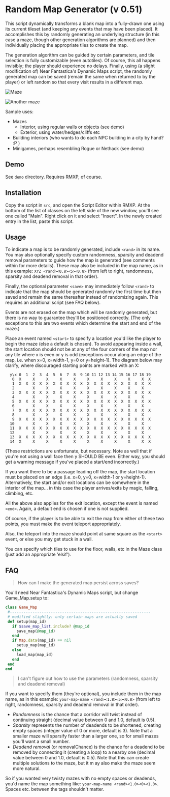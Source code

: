 Random Map Generator (v 0.51)
===

This script dynamically transforms a blank map into a fully-drawn one using its current tileset (and keeping any events that may have been placed).  It accomplishes this by randomly generating an underlying structure (in this case a maze, though other generation algorithms are planned) and then individually placing the appropriate tiles to create the map.

The generation algorithm can be guided by certain parameters, and tile selection is fully customizable (even autotiles).  Of course, this all happens invisibly; the player should experience no delays.  Finally, using (a slight modification of) Near Fantastica's Dynamic Maps script, the randomly generated map can be saved (remain the same when returned to by the player) or left random so that every visit results in a different map.

![Maze](http://s88387243.onlinehome.us/rmxp/rand_maze1.jpg)

![Another maze](http://s88387243.onlinehome.us/rmxp/rand_maze2.jpg)


Sample uses:

* Mazes
   * Interior, using regular walls or objects (see demo)
   * Exterior, using water/hedges/cliffs etc
* Building interiors (who wants to do each NPC building in a city by hand? :P )
* Minigames, perhaps resembling Rogue or Nethack (see demo)


Demo
---
See `demo` directory. Requires RMXP, of course.


Installation
---
Copy the script in `src`, and open the Script Editor within RMXP. At the bottom of the list of classes on the left side of the new window, you'll see one called "Main". Right click on it and select "Insert". In the newly created entry in the list, paste this script.


Usage
---

To indicate a map is to be randomly generated, include `<rand>` in its name.  You may also optionally specify custom randomness, sparsity and deadend removal parameters to guide how the map is generated (see comments within for more details).  These may also be included in the map name, as in this example: `XYZ <rand><0.8><5><0.8>` (from left to right, randomness, sparsity and deadend removal in that order).
  
Finally, the optional parameter `<save>` may immediately follow `<rand>` to indicate that the map should be generated randomly the first time but then saved and remain the same thereafter instead of randomizing again. This requires an additional script (see FAQ below).
  
Events are not erased on the map which will be randomly generated, but there is no way to guarantee they'll be positioned correctly. (The only exceptions to this are two events which determine the start and end of the maze.)
  
Place an event named `<start>` to specify a location you'd like the player to begin the maze (else a default is chosen). To avoid appearing inside a wall,  the start location should not be at any of the four corners of the map nor any tile where x is even or y is odd (exceptions occur along an edge of the map, i.e. when x=0, x=width-1, y=0 or y=height-1).  The diagram below may clarify, where discouraged starting points are marked with an X:

```  
  y\x 0  1  2  3  4  5  6  7  8  9 10 11 12 13 14 15 16 17 18 19
   0  X     X     X     X     X     X     X     X     X     X  X  
   1  X  X  X  X  X  X  X  X  X  X  X  X  X  X  X  X  X  X  X  X
   2        X     X     X     X     X     X     X     X     X
   3  X  X  X  X  X  X  X  X  X  X  X  X  X  X  X  X  X  X  X  X
   4        X     X     X     X     X     X     X     X     X
   5  X  X  X  X  X  X  X  X  X  X  X  X  X  X  X  X  X  X  X  X
   6        X     X     X     X     X     X     X     X     X
   7  X  X  X  X  X  X  X  X  X  X  X  X  X  X  X  X  X  X  X  X
   8        X     X     X     X     X     X     X     X     X
   9  X  X  X  X  X  X  X  X  X  X  X  X  X  X  X  X  X  X  X  X
  10        X     X     X     X     X     X     X     X     X
  11  X  X  X  X  X  X  X  X  X  X  X  X  X  X  X  X  X  X  X  X
  12        X     X     X     X     X     X     X     X     X
  13  X  X  X  X  X  X  X  X  X  X  X  X  X  X  X  X  X  X  X  X
  14  X     X     X     X     X     X     X     X     X     X  X
```
  
(These restrictions are unfortunate, but necessary.  Note as well that if you're not using a wall face then y SHOULD BE even.  Either way, you should get a warning message if you've placed a start/end incorrectly.)
   
If you want there to be a passage leading off the map, the start location must be placed on an edge (i.e. x=0, y=0, x=width-1 or y=height-1). Alternatively, the start and/or exit locations can be somewhere in the interior of the map... in this case the player arrives/exits by magic, falling, climbing, etc.
  
All the above also applies for the exit location, except the event is named `<end>`.  Again, a default end is chosen if one is not supplied.

Of course, if the player is to be able to exit the map from either of these two points, you must make the event teleport appropriately.
  
Also, the teleport into the maze should point at same square as the `<start>` event, or else you may get stuck in a wall.
  
You can specify which tiles to use for the floor, walls, etc in the Maze class (just add an appropriate 'elsif').

FAQ
---

> How can I make the generated map persist across saves?

You'll need Near Fantastica's Dynamic Maps script, but change Game_Map.setup to:

```ruby
class Game_Map
 #--------------------------------------------------------------
 # modified slightly: only certain maps are actually saved
 def setup(map_id)
   if $save_map_list.include? @map_id
     save_map(@map_id)
   end
   if Map.data(map_id) == nil
     setup_map(map_id)
   else
     load_map(map_id)
   end
 end
end
```

> I can't figure out how to use the parameters (randomness, sparsity and deadend removal)

If you want to specify them (they're optional), you include them in the map name, as in this example: `your-map-name <rand><1.8><5><0.8>` (from left to right, randomness, sparsity and deadend removal in that order).

* *Randomness* is the chance that a corridor will twist instead of continuing straight (decimal value between 0 and 1.0, default is 0.5).
* *Sparsity* represents the number of deadends to be shortened, creating empty spaces (integer value of 0 or more, default is 3). Note that a smaller maze will sparsify faster than a larger one, so for small mazes you'll want a small number.
* *Deadend removal* (or removalChance) is the chance for a deadend to be removed by connecting it (creating a loop) to a nearby one (decimal value between 0 and 1.0, default is 0.5). Note that this can create multiple solutions to the maze, but it m
ay also make the maze seem more natural.

So if you wanted very twisty mazes with no empty spaces or deadends, you'd name the map something like: `your-map-name <rand><1.0><0><1.0>`.  Spaces etc. between the tags shouldn't matter.


